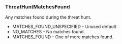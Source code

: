 ### ThreatHuntMatchesFound
Any matches found during the threat hunt.

- MATCHES_FOUND_UNSPECIFIED - Unused default.
- NO_MATCHES - No matches found.
- MATCHES_FOUND - One of more matches found.
